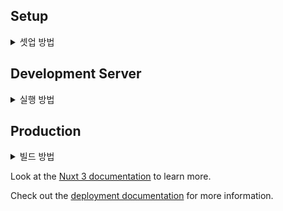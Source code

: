 ## Setup

<details>
<summary>셋업 방법</summary>

Make sure to install the dependencies:

```bash
# npm
npm install

# pnpm
pnpm install

# yarn
yarn install

# bun
bun install
```

</details>

## Development Server

<details>
<summary>실행 방법</summary>

Start the development server on `http://localhost:3000`:

```bash
# npm
npm run dev

# pnpm
pnpm run dev

# yarn
yarn dev

# bun
bun run dev
```

</details>


## Production

<details>
<summary>빌드 방법</summary>

Build the application for production:

```bash
# npm
npm run build

# pnpm
pnpm run build

# yarn
yarn build

# bun
bun run build
```

Locally preview production build:

```bash
# npm
npm run preview

# pnpm
pnpm run preview

# yarn
yarn preview

# bun
bun run preview
```

</details>

Look at the [Nuxt 3 documentation](https://nuxt.com/docs/getting-started/introduction) to learn more.

Check out the [deployment documentation](https://nuxt.com/docs/getting-started/deployment) for more information.
